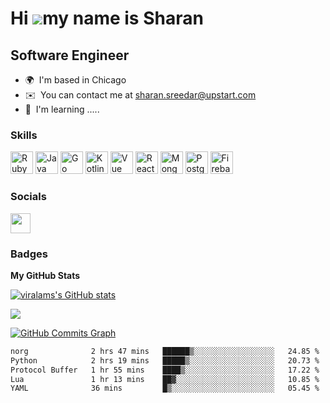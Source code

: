 Hi ![](https://user-images.githubusercontent.com/18350557/176309783-0785949b-9127-417c-8b55-ab5a4333674e.gif)my name is Sharan
====================================================================================================================================

Software Engineer
-----------------

* 🌍  I'm based in Chicago
* ✉️  You can contact me at [sharan.sreedar@upstart.com](mailto:sharan.sreedar@upstart.com)
* 🧠  I'm learning ..... 

### Skills


<p align="left">
<a href="https://www.ruby-lang.org/en/" target="_blank" rel="noreferrer"><img src="https://raw.githubusercontent.com/danielcranney/readme-generator/main/public/icons/skills/ruby-colored.svg" width="36" height="36" alt="Ruby" /></a>
<a href="https://www.oracle.com/java/" target="_blank" rel="noreferrer"><img src="https://raw.githubusercontent.com/danielcranney/readme-generator/main/public/icons/skills/java-colored.svg" width="36" height="36" alt="Java" /></a>
<a href="https://go.dev/doc/" target="_blank" rel="noreferrer"><img src="https://raw.githubusercontent.com/danielcranney/readme-generator/main/public/icons/skills/go-colored.svg" width="36" height="36" alt="Go" /></a>
<a href="https://kotlinlang.org/" target="_blank" rel="noreferrer"><img src="https://raw.githubusercontent.com/danielcranney/readme-generator/main/public/icons/skills/kotlin-colored.svg" width="36" height="36" alt="Kotlin" /></a>
<a href="https://vuejs.org/" target="_blank" rel="noreferrer"><img src="https://raw.githubusercontent.com/danielcranney/readme-generator/main/public/icons/skills/vuejs-colored.svg" width="36" height="36" alt="Vue" /></a>
<a href="https://reactjs.org/" target="_blank" rel="noreferrer"><img src="https://raw.githubusercontent.com/danielcranney/readme-generator/main/public/icons/skills/react-colored.svg" width="36" height="36" alt="React" /></a>
<a href="https://www.mongodb.com/" target="_blank" rel="noreferrer"><img src="https://raw.githubusercontent.com/danielcranney/readme-generator/main/public/icons/skills/mongodb-colored.svg" width="36" height="36" alt="MongoDB" /></a>
<a href="https://www.postgresql.org/" target="_blank" rel="noreferrer"><img src="https://raw.githubusercontent.com/danielcranney/readme-generator/main/public/icons/skills/postgresql-colored.svg" width="36" height="36" alt="PostgreSQL" /></a>
<a href="https://firebase.google.com/" target="_blank" rel="noreferrer"><img src="https://raw.githubusercontent.com/danielcranney/readme-generator/main/public/icons/skills/firebase-colored.svg" width="36" height="36" alt="Firebase" /></a>
</p>


### Socials

<p align="left"> <a href="https://www.github.com/viralams" target="_blank" rel="noreferrer"><img src="https://raw.githubusercontent.com/danielcranney/readme-generator/main/public/icons/socials/github.svg" width="32" height="32" /></a></p>

### Badges

<b>My GitHub Stats</b>

<a href="http://www.github.com/viralams"><img src="https://github-readme-stats.vercel.app/api?username=viralams&show_icons=true&hide=&count_private=true&title_color=0891b2&text_color=ffffff&icon_color=0891b2&bg_color=1c1917&hide_border=true&show_icons=true" alt="viralams's GitHub stats" /></a>

<a href="http://www.github.com/viralams"><img src="https://github-readme-streak-stats.herokuapp.com/?user=viralams&stroke=ffffff&background=1c1917&ring=0891b2&fire=0891b2&currStreakNum=ffffff&currStreakLabel=0891b2&sideNums=ffffff&sideLabels=ffffff&dates=ffffff&hide_border=true" /></a>

<a href="http://www.github.com/viralams"><img src="https://github-readme-activity-graph.cyclic.app/graph?username=viralams&bg_color=1c1917&color=ffffff&line=0891b2&point=ffffff&area_color=1c1917&area=true&hide_border=true&custom_title=GitHub%20Commits%20Graph" alt="GitHub Commits Graph" /></a>

<!--START_SECTION:waka-->

```txt
norg              2 hrs 47 mins   ██████▒░░░░░░░░░░░░░░░░░░   24.85 %
Python            2 hrs 19 mins   █████▒░░░░░░░░░░░░░░░░░░░   20.73 %
Protocol Buffer   1 hr 55 mins    ████▒░░░░░░░░░░░░░░░░░░░░   17.22 %
Lua               1 hr 13 mins    ██▓░░░░░░░░░░░░░░░░░░░░░░   10.85 %
YAML              36 mins         █▒░░░░░░░░░░░░░░░░░░░░░░░   05.45 %
```

<!--END_SECTION:waka-->
